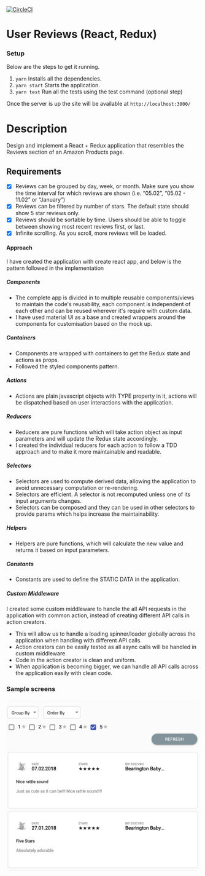 [![CircleCI](https://circleci.com/gh/gangadharsagi/reviews-component.svg?style=svg)](https://circleci.com/gh/gangadharsagi/reviews-component)

# User Reviews (React, Redux)

### Setup
Below are the steps to get it running.

1. `yarn`  Installs all the dependencies.
2. `yarn start`  Starts the application.
3. `yarn test`  Run all the tests using the test command (optional step)

Once the server is up the site will be available at `http://localhost:3000/`

# Description

Design and implement a React + Redux application that resembles the Reviews section of an Amazon
Products page.

## Requirements
- [x] Reviews can be grouped by day, week, or month. Make sure you show the time interval for
which reviews are shown (i.e. “05.02”, “05.02 - 11.02” or “January”)
- [x] Reviews can be filtered by number of stars. The default state should show 5 star reviews only.
- [x] Reviews should be sortable by time. Users should be able to toggle between showing most
recent reviews first, or last.
- [x] Infinite scrolling. As you scroll, more reviews will be loaded.

#### Approach
I have created the application with create react app, and below is the pattern followed in the implementation

##### Components 
- The complete app is divided in to multiple reusable components/views to maintain the code's reusability, 
each component is independent of each other and can be reused wherever it's require with custom data.
- I have used material UI as a base and created wrappers around the components for customisation based on the mock up.

##### Containers
- Components are wrapped with containers to get the Redux state and actions as props.
- Followed the styled components pattern.

##### Actions
- Actions are plain javascript objects with TYPE property in it, actions will be dispatched based on user interactions with the application.

##### Reducers 
- Reducers are pure functions which will take action object as input parameters and will update the Redux state accordingly.
- I created the individual reducers for each action to follow a TDD approach and to make it more maintainable and readable.

##### Selectors
- Selectors are used to compute derived data, allowing the application to avoid unnecessary computation or re-rendering.
- Selectors are efficient. A selector is not recomputed unless one of its input arguments changes.
- Selectors can be composed and they can be used in other selectors to provide params which helps increase the maintainability.

##### Helpers 
- Helpers are pure functions, which will calculate the new value and returns it based on input parameters.

##### Constants 
- Constants are used to define the STATIC DATA in the application.

##### Custom Middleware
I created some custom middleware to handle the all API requests in the application with common action, instead of creating different API calls in action creators.
 
- This will allow us to handle a loading spinner/loader globally across the application when handling with different API calls.
- Action creators can be easily tested as all async calls will be handled in custom middleware.
- Code in the action creator is clean and uniform.
- When application is becoming bigger, we can handle all API calls across the application easily with clean code.

### Sample screens
![sample](docs/sample.png)
